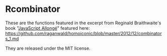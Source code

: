 Rcombinator
======

These are the functions featured in the excerpt from Reginald Braithwaite's book "[JavaScript Allongé](http://leanpub.com/javascript-allonge)" featured here: https://github.com/raganwald/homoiconic/blob/master/2012/12/combinators_1.md

They are released under the MIT license.

